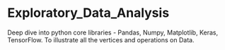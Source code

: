 # Exploratory_Data_Analysis
Deep dive into  python core libraries - Pandas, Numpy, Matplotlib, Keras, TensorFlow. 
To illustrate all the vertices and operations on Data.
